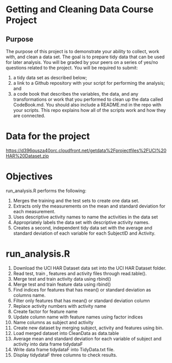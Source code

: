# Getting and Cleaning Data Course Project
## Purpose
The purpose of this project is to demonstrate your ability to collect, work with, and clean a data set. The goal is to prepare tidy data that can be used for later analysis. You will be graded by your peers on a series of yes/no questions related to the project. You will be required to submit:
1.	a tidy data set as described below;
2.	a link to a Github repository with your script for performing the analysis; and
3.	a code book that describes the variables, the data, and any transformations or work that you performed to clean up the data called CodeBook.md.
You should also include a README.md in the repo with your scripts. This repo explains how all of the scripts work and how they are connected.

# Data for the project 
https://d396qusza40orc.cloudfront.net/getdata%2Fprojectfiles%2FUCI%20HAR%20Dataset.zip

# Objectives
run_analysis.R performs the following:
1.	Merges the training and the test sets to create one data set.
2.	Extracts only the measurements on the mean and standard deviation for each measurement.
3.	Uses descriptive activity names to name the activities in the data set
4.	Appropriately labels the data set with descriptive activity names.
5.	Creates a second, independent tidy data set with the average and standard deviation  of each variable for each SubjectID and Activity.

# run_analysis.R
1.	Download the UCI HAR Dataset data set into the UCI HAR Dataset folder.
2.	Read test, train , features and activity files through read.table().
3.	Merge test and train activity data using rbind()
4.	Merge test and train feature data using rbind()
5.	Find indices for features that has mean() or standard deviation as columns name.
6.	Filter only features that has mean() or standard deviation column
7.	Replace activity numbers with activity name
8.	Create factor for feature name
9.	Update column name with feature names using factor indices
10.	Name columns as subject and activity
11.	Create new dataset by merging subject, activity and features using bin.
12.	Load merged dataset into CleanData as data.table
13.	Average mean and standard deviation for each variable of subject and activity into data frame tidydataF
14.	Write data frame tidydataF into TidyData.txt file.
15.	Display tidydataF three columns to check results.

